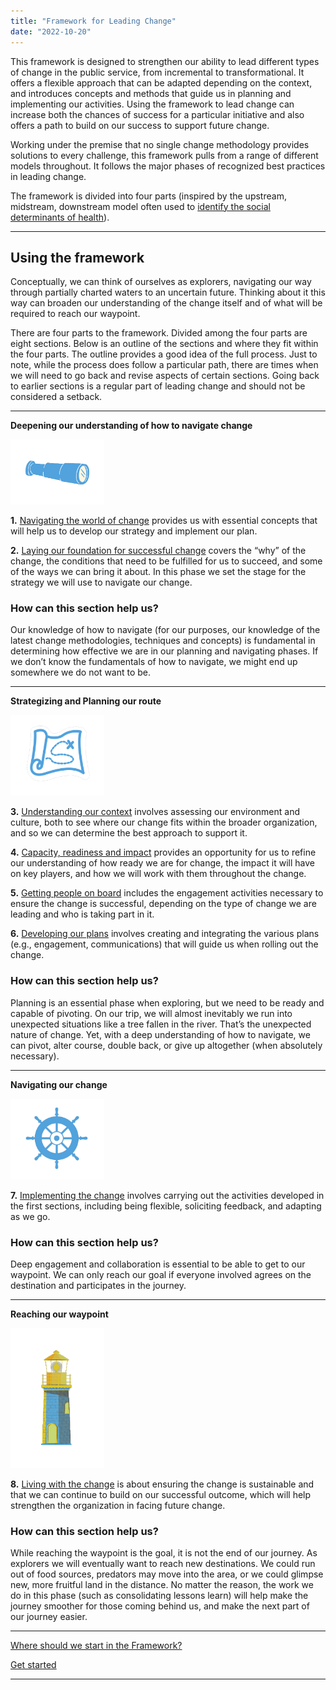 ```yaml
---
title: "Framework for Leading Change"
date: "2022-10-20"
---
```


This framework is designed to strengthen our ability to lead different types of change in the public service, from incremental to transformational. It offers a flexible approach that can be adapted depending on the context, and introduces concepts and methods that guide us in planning and implementing our activities. Using the framework to lead change can increase both the chances of success for a particular initiative and also offers a path to build on our success to support future change.

Working under the premise that no single change methodology provides solutions to every challenge, this framework pulls from a range of different models throughout. It follows the major phases of recognized best practices in leading change.

The framework is divided into four parts (inspired by the upstream, midstream, downstream model often used to [identify the social determinants of health](https://www.rand.org/content/dam/rand/pubs/working_papers/WR1000/WR1096/RAND_WR1096.pdf)).

* * *

## **Using the framework**

Conceptually, we can think of ourselves as explorers, navigating our way through partially charted waters to an uncertain future. Thinking about it this way can broaden our understanding of the change itself and of what will be required to reach our waypoint.

There are four parts to the framework. Divided among the four parts are eight sections. Below is an outline of the sections and where they fit within the four parts. The outline provides a good idea of the full process. Just to note, while the process does follow a particular path, there are times when we will need to go back and revise aspects of certain sections. Going back to earlier sections is a regular part of leading change and should not be considered a setback.

* * *

**Deepening our understanding of how to navigate change**

<img src="images/FLC-Deepening.png" width="150">

**1.** [Navigating the world of change](https://articles.alpha.canada.ca/framework-for-leading-change/?page_id=116) provides us with essential concepts that will help us to develop our strategy and implement our plan.

**2.** [Laying our foundation for successful change](https://articles.alpha.canada.ca/framework-for-leading-change/?page_id=201) covers the “why” of the change, the conditions that need to be fulfilled for us to succeed, and some of the ways we can bring it about. In this phase we set the stage for the strategy we will use to navigate our change.

### How can this section help us?

Our knowledge of how to navigate (for our purposes, our knowledge of the latest change methodologies, techniques and concepts) is fundamental in determining how effective we are in our planning and navigating phases. If we don’t know the fundamentals of how to navigate, we might end up somewhere we do not want to be.

* * *

****Strategizing** and **Planning** our route**

<img src="images/FLC-Strategizing.png" width="150">

**3.** [Understanding our context](https://articles.alpha.canada.ca/framework-for-leading-change/?page_id=255) involves assessing our environment and culture, both to see where our change fits within the broader organization, and so we can determine the best approach to support it.

**4.** [Capacity, readiness and impact](https://articles.alpha.canada.ca/framework-for-leading-change/?page_id=282) provides an opportunity for us to refine our understanding of how ready we are for change, the impact it will have on key players, and how we will work with them throughout the change.

**5.** [Getting people on board](https://articles.alpha.canada.ca/framework-for-leading-change/?page_id=322) includes the engagement activities necessary to ensure the change is successful, depending on the type of change we are leading and who is taking part in it.

**6\.** [Developing our plans](https://articles.alpha.canada.ca/framework-for-leading-change/?page_id=347) involves creating and integrating the various plans (e.g., engagement, communications) that will guide us when rolling out the change.

### How can this section help us?

Planning is an essential phase when exploring, but we need to be ready and capable of pivoting. On our trip, we will almost inevitably we run into unexpected situations like a tree fallen in the river. That’s the unexpected nature of change. Yet, with a deep understanding of how to navigate, we can pivot, alter course, double back, or give up altogether (when absolutely necessary).

* * *

****Navigating** our change**

<img src="images/FLC-Navigating.png" width="150">

**7.** [Implementing the change](https://articles.alpha.canada.ca/framework-for-leading-change/?page_id=386) involves carrying out the activities developed in the first sections, including being flexible, soliciting feedback, and adapting as we go.

### How can this section help us?

Deep engagement and collaboration is essential to be able to get to our waypoint. We can only reach our goal if everyone involved agrees on the destination and participates in the journey.

* * *

**Reaching our waypoint**

<img src="images/FLC-Waypoint.png" width="150">

**8.** [Living with the change](https://articles.alpha.canada.ca/framework-for-leading-change/?page_id=412) is about ensuring the change is sustainable and that we can continue to build on our successful outcome, which will help strengthen the organization in facing future change.

### How can this section help us?

While reaching the waypoint is the goal, it is not the end of our journey. As explorers we will eventually want to reach new destinations. We could run out of food sources, predators may move into the area, or we could glimpse new, more fruitful land in the distance. No matter the reason, the work we do in this phase (such as consolidating lessons learn) will help make the journey smoother for those coming behind us, and make the next part of our journey easier.

* * *

[Where should we start in the Framework?](https://articles.alpha.canada.ca/framework-for-leading-change/home/where-should-we-start/)

[Get started](https://articles.alpha.canada.ca/framework-for-leading-change/navigating-the-world-of-change/)

* * *
